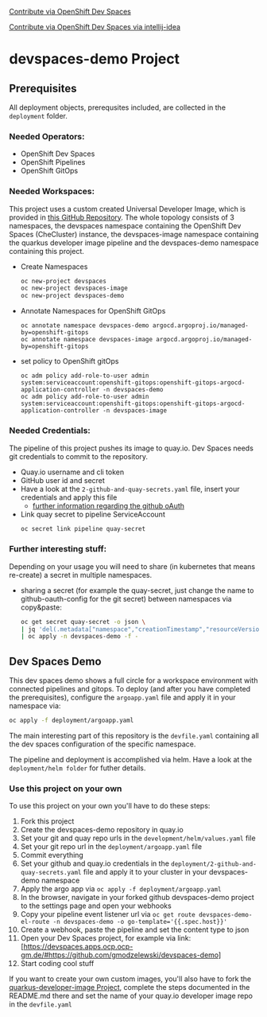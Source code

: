 [Contribute via OpenShift Dev Spaces](https://devspaces.apps.ocp.ocp-gm.de/#https://github.com/gmodzelewski/devspaces-demo)

[Contribute via OpenShift Dev Spaces via intellij-idea](https://devspaces.apps.ocp.ocp-gm.de/#https://github.com/gmodzelewski/devspaces-demo?new&che-editor=che-incubator/che-idea/latest)

# devspaces-demo Project

## Prerequisites

All deployment objects, prerequsites included, are collected in the `deployment` folder.

### Needed Operators:
* OpenShift Dev Spaces
* OpenShift Pipelines
* OpenShift GitOps

### Needed Workspaces:
This project uses a custom created Universal Developer Image, which is provided in [this GitHub Repository](https://github.com/gmodzelewski/quarkus-developer-image).
The whole topology consists of 3 namespaces, the devspaces namespace containing the OpenShift Dev Spaces (CheCluster) instance, the devspaces-image namespace containing the quarkus developer image pipeline and the devspaces-demo namespace containing this project.

* Create Namespaces
  ```sh 
  oc new-project devspaces
  oc new-project devspaces-image
  oc new-project devspaces-demo
  ```
* Annotate Namespaces for OpenShift GitOps
  ```
  oc annotate namespace devspaces-demo argocd.argoproj.io/managed-by=openshift-gitops
  oc annotate namespace devspaces-image argocd.argoproj.io/managed-by=openshift-gitops
  ```
* set policy to OpenShift gitOps
  ```
  oc adm policy add-role-to-user admin system:serviceaccount:openshift-gitops:openshift-gitops-argocd-application-controller -n devspaces-demo
  oc adm policy add-role-to-user admin system:serviceaccount:openshift-gitops:openshift-gitops-argocd-application-controller -n devspaces-image
  ```

### Needed Credentials:
The pipeline of this project pushes its image to quay.io. Dev Spaces needs git credentials to commit to the repository.
* Quay.io username and cli token
* GitHub user id and secret
* Have a look at the `2-github-and-quay-secrets.yaml` file, insert your credentials and apply this file 
  * [further information regarding the github oAuth](https://access.redhat.com/documentation/en-us/red_hat_openshift_dev_spaces/3.0/html-single/administration_guide/index#configuring-oauth-2-for-github)
* Link quay secret to pipeline ServiceAccount
  ```sh
  oc secret link pipeline quay-secret
  ```

### Further interesting stuff:
Depending on your usage you will need to share (in kubernetes that means re-create) a secret in multiple namespaces.
* sharing a secret (for example the quay-secret, just change the name to github-oauth-config for the git secret) between namespaces via copy&paste:
  ```sh
  oc get secret quay-secret -o json \
  | jq 'del(.metadata["namespace","creationTimestamp","resourceVersion","selfLink","uid"])' \
  | oc apply -n devspaces-demo -f -
  ```
  
## Dev Spaces Demo

This dev spaces demo shows a full circle for a workspace environment with connected pipelines and gitops. To deploy (and after you have completed the prerequisites), configure the `argoapp.yaml` file and apply it in your namespace via:
```sh
oc apply -f deployment/argoapp.yaml
```

The main interesting part of this repository is the `devfile.yaml` containing all the dev spaces configuration of the specific namespace.

The pipeline and deployment is accomplished via helm. Have a look at the `deployment/helm folder` for futher details.

### Use this project on your own

To use this project on your own you'll have to do these steps:
1. Fork this project
2. Create the devspaces-demo repository in quay.io
3. Set your git and quay repo urls in the `development/helm/values.yaml` file
4. Set your git repo url in the `deployment/argoapp.yaml` file
5. Commit everything
6. Set your github and quay.io credentials in the `deployment/2-github-and-quay-secrets.yaml` file and apply it to your cluster in your devspaces-demo namespace
7. Apply the argo app via `oc apply -f deployment/argoapp.yaml`
8. In the browser, navigate in your forked github devspaces-demo project to the settings page and open your webhooks
9. Copy your pipeline event listener url via `oc get route devspaces-demo-el-route -n devspaces-demo -o go-template='{{.spec.host}}'`
10. Create a webhook, paste the pipeline and set the content type to json
11. Open your Dev Spaces project, for example via link: [https://devspaces.apps.ocp.ocp-gm.de/#https://github.com/gmodzelewski/devspaces-demo]
12. Start coding cool stuff

If you want to create your own custom images, you'll also have to fork the [quarkus-developer-image Project](https://github.com/gmodzelewski/quarkus-developer-image), complete the steps documented in the README.md there and set the name of your quay.io developer image repo in the `devfile.yaml`

